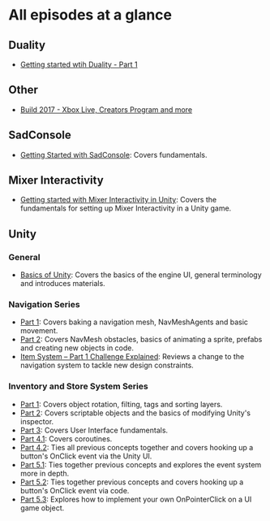 # All episodes at a glance

## Duality
* [Getting started wtih Duality - Part 1](6-2017/Getting-started-with-Duality-Part-1)

## Other
* [Build 2017 - Xbox Live, Creators Program and more](https://channel9.msdn.com/Shows/dotGAME/Build-2017-Xbox-Live-Creators-Program-and-more)

## SadConsole
* [Getting Started with SadConsole](2-2017/GettingStartedwithSadConsole): Covers fundamentals.

## Mixer Interactivity
* [Getting started with Mixer Interactivity in Unity](6-2017/Getting-started-with-Mixer-Interactivity): Covers the fundamentals for setting up Mixer Interactivity in a Unity game.

## Unity

### General
* [Basics of Unity](1-2017/BasicsOfUnity): Covers the basics of the engine UI, general terminology and introduces materials.

### Navigation Series
* [Part 1](1-2017/UnityNavigationPt1): Covers baking a navigation mesh, NavMeshAgents and basic movement.
* [Part 2](1-2017/UnityNavigationPt2): Covers NavMesh obstacles, basics of animating a sprite, prefabs and creating new objects in code.
* [Item System – Part 1 Challenge Explained](https://blogs.msdn.microsoft.com/dotnet/2017/02/03/games-item-system-part-1-challenge-explained/): Reviews a change to the navigation system to tackle new design constraints. 

### Inventory and Store System Series

* [Part 1](1-2017/): Covers object rotation, filting, tags and sorting layers.
* [Part 2](2-2017/UnityItemSystemPt2-ScriptableObjects): Covers scriptable objects and the basics of modifying Unity's inspector.
* [Part 3](3-2017/UnityItemSystemPt3-UI): Covers User Interface fundamentals.
* [Part 4.1](3-2017/UnityItemSystemPt4.1-WiringTheUI): Covers coroutines.
* [Part 4.2](3-2017/UnityItemSystemPt4.2-PopulatingUIData): Ties all previous concepts together and covers hooking up a button's OnClick event via the Unity UI.
* [Part 5.1](4-2017/UnityItemSystemPt5.1-PlayerInventory): Ties together previous concepts and explores the event system more in depth.
* [Part 5.2](4-2017/UnityItemSystemPt5.2-PlayerInventory): Ties together previous concepts and covers hooking up a button's OnClick event via code.
* [Part 5.3](5-2017/UnityItemSystemPt5.3-ChallengeSolution): Explores how to implement your own OnPointerClick on a UI game object.
